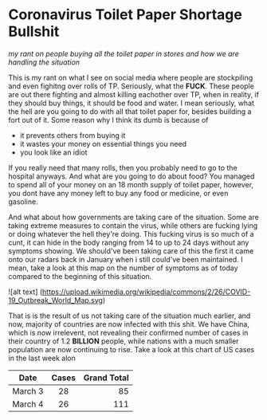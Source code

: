 # Coronavirus Toilet Paper Shortage Bullshit

*my rant on people buying all the toilet paper in stores and how we are handling the situation*

This is my rant on what I see on social media where people are stockpiling and even fighitng over rolls of TP. Seriously, what the **FUCK**. These people are out there fighting and almost killing eachother over TP, when in reality, if they should buy things, it should be food and water. I mean seriously, what the hell are you going to do with all that toilet paper for, besides building a fort out of it. Some reason why I think its dumb is because of

* it prevents others from buying it
* it wastes your money on essential things you  need
* you look like an idiot


If you really need that many rolls, then you probably need to go to the hospital anyways. And what are you going to do about food? You managed to spend all of your money on an 18 month supply of toilet paper, however, you dont have any money left to buy any food or medicine, or even gasoline.

And what about how governments are taking care of the situation. Some are taking extreme measures to contain the virus, while others are fucking lying or doing whatever the hell they're doing. This fucking virus is so much of a cunt, it can hide in the body ranging from 14 to up to 24 days without any symptoms showing. We should've been taking care of this the first it came onto our radars back in January when i still could've been maintained. I mean, take a look at this map on the number of symptoms as of today compared to the beginning of this situation.

![alt text] (https://upload.wikimedia.org/wikipedia/commons/2/26/COVID-19_Outbreak_World_Map.svg)

That is is the result of us not taking care of the situation much earlier, and now, majority of countries are now infected with this shit. We have China, which is now irrelevent, not revealing their confirmed number of cases in their country of 1.2 **BILLION** people, while nations with a much smaller population are now continuing to rise. Take a look at this chart of US cases in the last week alon

| Date     | Cases | Grand Total |
| -------- |:-----:| -----------:|
|March 3   |28     | 85          |
|March 4   |26     |111          |
